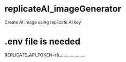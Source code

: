 # replicateAI_imageGenerator
Create AI image using replicate AI key

# .env file is needed
REPLICATE_API_TOKEN=r8_....................

